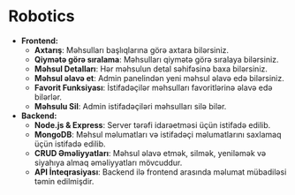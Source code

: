 # Robotics 
- **Frontend:** 
  - **Axtarış**: Məhsulları başlıqlarına görə axtara bilərsiniz.
  - **Qiymətə görə sıralama**: Məhsulları qiymətə görə sıralaya bilərsiniz.
  - **Məhsul Detalları**: Hər məhsulun detal səhifəsinə baxa bilərsiniz.
  - **Məhsul əlavə et**: Admin panelindən yeni məhsul əlavə edə bilərsiniz.
  - **Favorit Funksiyası**: İstifadəçilər məhsulları favoritlərinə əlavə edə bilərlər.
  - **Məhsulu Sil**: Admin istifadəçiləri məhsulları silə bilər.
- **Backend:**
  - **Node.js & Express**: Server tərəfi idarəetməsi üçün istifadə edilib.
  - **MongoDB**: Məhsul məlumatları və istifadəçi məlumatlarını saxlamaq üçün istifadə edilib.
  - **CRUD Əməliyyatları**: Məhsul əlavə etmək, silmək, yeniləmək və siyahıya almaq əməliyyatları mövcuddur.
  - **API İnteqrasiyası**: Backend ilə frontend arasında məlumat mübadiləsi təmin edilmişdir.
